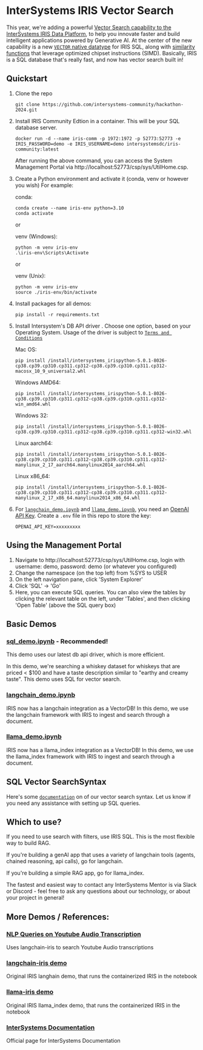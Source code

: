 # InterSystems IRIS Vector Search

This year, we're adding a powerful [Vector Search capability to the InterSystems IRIS Data Platform](https://www.intersystems.com/news/iris-vector-search-support-ai-applications/), to help you innovate faster and build intelligent applications powered by Generative AI. At the center of the new capability is a new [`VECTOR` native datatype](https://docs.intersystems.com/iris20241/csp/docbook/DocBook.UI.Page.cls?KEY=RSQL_datatype#RSQL_datatype_vector) for IRIS SQL, along with [similarity functions](https://docs.intersystems.com/iris20241/csp/docbook/Doc.View.cls?KEY=GSQL_vecsearch) that leverage optimized chipset instructions (SIMD). Basically, IRIS is a SQL database that's really fast, and now has vector search built in!


## Quickstart

1. Clone the repo
    ```Shell
    git clone https://github.com/intersystems-community/hackathon-2024.git
    ```


2. Install IRIS Community Edtion in a container. This will be your SQL database server. 
    ```Shell
    docker run -d --name iris-comm -p 1972:1972 -p 52773:52773 -e IRIS_PASSWORD=demo -e IRIS_USERNAME=demo intersystemsdc/iris-community:latest
    ```
   After running the above command, you can access the System Management Portal via http://localhost:52773/csp/sys/UtilHome.csp. 

3. Create a Python environment and activate it (conda, venv or however you wish) For example:
    
    conda:
    ```Shell
    conda create --name iris-env python=3.10
    conda activate
    ```
    or 

    venv (Windows):
    ```Shell
    python -m venv iris-env
    .\iris-env\Scripts\Activate
    ```
    or 

    venv (Unix):
    ```Shell
    python -m venv iris-env
    source ./iris-env/bin/activate
    ```

4. Install packages for all demos:
    ```Shell
    pip install -r requirements.txt
    ```

5. Install Intersystem's DB API driver . Choose one option, based on your Operating System. Usage of the driver is subject to [`Terms and Conditions`](https://www.intersystems.com/IERTU)

    Mac OS:

    ```Shell
    pip install /install/intersystems_irispython-5.0.1-8026-cp38.cp39.cp310.cp311.cp312-cp38.cp39.cp310.cp311.cp312-macosx_10_9_universal2.whl 
    ```

    Windows AMD64:

    ```Shell
    pip install /install/intersystems_irispython-5.0.1-8026-cp38.cp39.cp310.cp311.cp312-cp38.cp39.cp310.cp311.cp312-win_amd64.whl
    ```

    Windows 32:
    ```Shell
    pip install /install/intersystems_irispython-5.0.1-8026-cp38.cp39.cp310.cp311.cp312-cp38.cp39.cp310.cp311.cp312-win32.whl 
    ```

    Linux aarch64:
    ```Shell
    pip install /install/intersystems_irispython-5.0.1-8026-cp38.cp39.cp310.cp311.cp312-cp38.cp39.cp310.cp311.cp312-manylinux_2_17_aarch64.manylinux2014_aarch64.whl 
    ```

    Linux x86_64:
    ```Shell
    pip install /install/intersystems_irispython-5.0.1-8026-cp38.cp39.cp310.cp311.cp312-cp38.cp39.cp310.cp311.cp312-manylinux_2_17_x86_64.manylinux2014_x86_64.whl
    ```

6. For [`langchain_demo.ipynb`](demo/langchain_demo.ipynb) and [`llama_demo.ipynb`](demo/llama_demo.ipynb), you need an [OpenAI API Key](https://platform.openai.com/api-keys). Create a `.env` file in this repo to store the key:
    ```
    OPENAI_API_KEY=xxxxxxxxx
    ```

## Using the Management Portal

1. Navigate to http://localhost:52773/csp/sys/UtilHome.csp, login with username: demo, password: demo (or whatever you configured)
2. Change the namespace (on the top left) from %SYS to USER
3. On the left navigation pane, click 'System Explorer'
4. Click 'SQL' -> 'Go'
5. Here, you can execute SQL queries. You can also view the tables by clicking the relevant table on the left, under 'Tables', and then clicking 'Open Table' (above the SQL query box)

## Basic Demos

### [sql_demo.ipynb](demo/sql_demo.ipynb) - Recommended!

This demo uses our latest db api driver, which is more efficient. 

In this demo, we're searching a whiskey dataset for whiskeys that are priced < $100 and have a taste description similar to "earthy and creamy taste". This demo uses SQL for vector search.

### [langchain_demo.ipynb](demo/langchain_demo.ipynb)

IRIS now has a langchain integration as a VectorDB! In this demo, we use the langchain framework with IRIS to ingest and search through a document. 

### [llama_demo.ipynb](demo/llama_demo.ipynb)

IRIS now has a llama_index integration as a VectorDB! In this demo, we use the llama_index framework with IRIS to ingest and search through a document. 

## SQL Vector SearchSyntax

Here's some [`documentation`](demo/SQLSyntax.md) on of our vector search syntax. Let us know if you need any assistance with setting up SQL queries.

## Which to use?

If you need to use search with filters, use IRIS SQL. This is the most flexible way to build RAG.

If you're building a genAI app that uses a variety of langchain tools (agents, chained reasoning, api calls), go for langchain. 

If you're building a simple RAG app, go for llama_index.

The fastest and easiest way to contact any InterSystems Mentor is via Slack or Discord - feel free to ask any questions about our technology, or about your project in general!


## More Demos / References:

### [NLP Queries on Youtube Audio Transcription](https://github.com/jrpereirajr/intersystems-iris-notebooks/blob/main/vector/langchain-iris/nlp_queries_on_youtube_audio_transcription_dataset.ipynb)
Uses langchain-iris to search Youtube Audio transcriptions

### [langchain-iris demo](https://github.com/caretdev/langchain-iris/blob/main/demo.ipynb)
Original IRIS langhain demo, that runs the containerized IRIS in the notebook

### [llama-iris demo](https://github.com/caretdev/llama-iris/blob/main/demo.ipynb)
Original IRIS llama_index demo, that runs the containerized IRIS in the notebook

### [InterSystems Documentation](https://docs.intersystems.com/)
Official page for InterSystems Documentation
